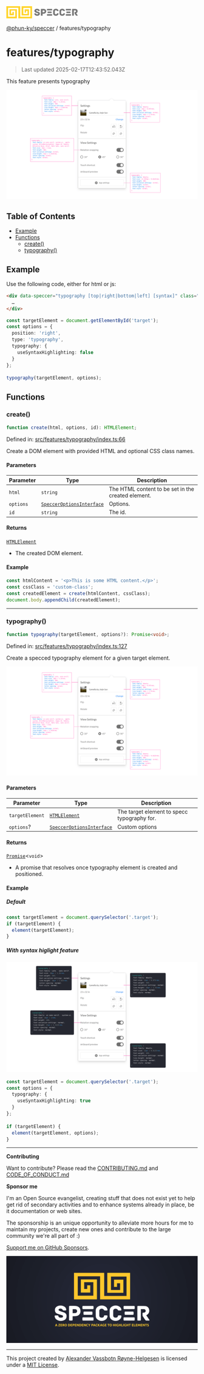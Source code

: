 <div>
  <img alt="SPECCER logo" src="https://raw.githubusercontent.com/phun-ky/speccer/main/public/logo-speccer-horizontal-colored-package.svg?raw=true" style="max-height:32px;" />
</div>

[@phun-ky/speccer](../README.md) / features/typography

# features/typography

> Last updated 2025-02-17T12:43:52.043Z

This feature presents typography

![pin](https://github.com/phun-ky/speccer/blob/main/public/speccer-typography-light.png?raw=true)

## Table of Contents

- [Example](#example)
- [Functions](#functions)
  - [create()](#create)
  - [typography()](#typography)

## Example

Use the following code, either for html or js:

```html
<div data-speccer="typography [top|right|bottom|left] [syntax]" class="...">
  …
</div>
```

```ts
const targetElement = document.getElementById('target');
const options = {
  position: 'right',
  type: 'typography',
  typography: {
    useSyntaxHighlighting: false
  }
};

typography(targetElement, options);
```

## Functions

### create()

```ts
function create(html, options, id): HTMLElement;
```

Defined in: [src/features/typography/index.ts:66](https://github.com/phun-ky/speccer/blob/main/src/features/typography/index.ts#L66)

Create a DOM element with provided HTML and optional CSS class names.

#### Parameters

| Parameter | Type                                                                     | Description                                        |
| --------- | ------------------------------------------------------------------------ | -------------------------------------------------- |
| `html`    | `string`                                                                 | The HTML content to be set in the created element. |
| `options` | [`SpeccerOptionsInterface`](../types/speccer.md#specceroptionsinterface) | Options.                                           |
| `id`      | `string`                                                                 | The id.                                            |

#### Returns

[`HTMLElement`](https://developer.mozilla.org/docs/Web/API/HTMLElement)

- The created DOM element.

#### Example

```ts
const htmlContent = '<p>This is some HTML content.</p>';
const cssClass = 'custom-class';
const createdElement = create(htmlContent, cssClass);
document.body.appendChild(createdElement);
```

---

### typography()

```ts
function typography(targetElement, options?): Promise<void>;
```

Defined in: [src/features/typography/index.ts:127](https://github.com/phun-ky/speccer/blob/main/src/features/typography/index.ts#L127)

Create a specced typography element for a given target element.

![typography](https://github.com/phun-ky/speccer/blob/main/public/speccer-typography-light.png?raw=true)

#### Parameters

| Parameter       | Type                                                                     | Description                                 |
| --------------- | ------------------------------------------------------------------------ | ------------------------------------------- |
| `targetElement` | [`HTMLElement`](https://developer.mozilla.org/docs/Web/API/HTMLElement)  | The target element to specc typography for. |
| `options`?      | [`SpeccerOptionsInterface`](../types/speccer.md#specceroptionsinterface) | Custom options                              |

#### Returns

[`Promise`](https://developer.mozilla.org/docs/Web/JavaScript/Reference/Global_Objects/Promise)\<`void`>

- A promise that resolves once typography element is created and positioned.

#### Example

##### Default

```ts
const targetElement = document.querySelector('.target');
if (targetElement) {
  element(targetElement);
}
```

##### With syntax higlight feature

![typography](https://github.com/phun-ky/speccer/blob/main/public/speccer-typography-syntax-light.png?raw=true)

```ts
const targetElement = document.querySelector('.target');
const options = {
  typography: {
    useSyntaxHighlighting: true
  }
};

if (targetElement) {
  element(targetElement, options);
}
```

---

**Contributing**

Want to contribute? Please read the [CONTRIBUTING.md](https://github.com/phun-ky/speccer/blob/main/CONTRIBUTING.md) and [CODE_OF_CONDUCT.md](https://github.com/phun-ky/speccer/blob/main/CODE_OF_CONDUCT.md)

**Sponsor me**

I'm an Open Source evangelist, creating stuff that does not exist yet to help get rid of secondary activities and to enhance systems already in place, be it documentation or web sites.

The sponsorship is an unique opportunity to alleviate more hours for me to maintain my projects, create new ones and contribute to the large community we're all part of :)

[Support me on GitHub Sponsors](https://github.com/sponsors/phun-ky).

![Speccer banner, with logo and slogan: A zero dependency package to annotate or highlight elements](https://github.com/phun-ky/speccer/blob/main/public/speccer-banner.png?raw=true)

---

This project created by [Alexander Vassbotn Røyne-Helgesen](http://phun-ky.net) is licensed under a [MIT License](https://choosealicense.com/licenses/mit/).
